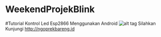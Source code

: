# WeekendProjekBlink

#Tutorial Kontrol Led Esp2866 Menggunakan Android
![alt tag](https://cdn-images-1.medium.com/max/1600/1*U4DkYe4sea8wa0Nqq4q9Yg.png "Description goes here")
Silahkan Kunjungi http://ngoprekbareng.id

